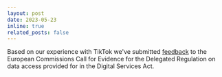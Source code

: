 ```yaml
---
layout: post
date: 2023-05-23
inline: true
related_posts: false
---
```


Based on our experience with TikTok we've submitted [feedback](https://ec.europa.eu/info/law/better-regulation/have-your-say/initiatives/13817-Delegated-Regulation-on-data-access-provided-for-in-the-Digital-Services-Act/F3422376_de) to the European Commissions Call for Evidence for the Delegated Regulation on data access provided for in the Digital Services Act.
